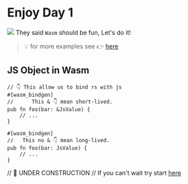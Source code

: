 # Enjoy Day 1

![](/assets/kat.png) They said `Wasm` should be fun, Let's do it!

> 💡 for more examples see 👉 [here](https://github.com/rustwasm/wasm-bindgen/tree/main/examples)

## JS Object in Wasm

```rust,no_run
// 👇 This allow us to bind rs with js
#[wasm_bindgen]
//      This & 👇 mean short-lived.
pub fn foo(bar: &JsValue) {
    // ...
}

#[wasm_bindgen]
//   This no & 👇 mean long-lived.
pub fn foo(bar: JsValue) {
    // ...
}
```

// 🚧 UNDER CONSTRUCTION
// If you can't wait try start [here](https://rustwasm.github.io/docs/book/)
